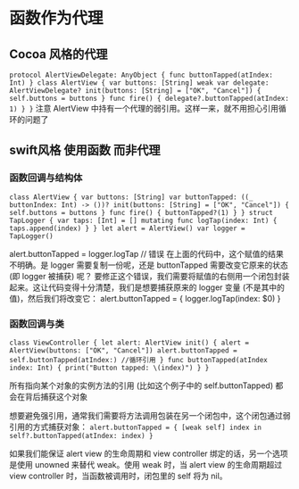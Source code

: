 # 函数作为代理

## Cocoa 风格的代理

`
protocol AlertViewDelegate: AnyObject {
	func buttonTapped(atIndex: Int)
}
class AlertView {
	var buttons: [String]
	weak var delegate: AlertViewDelegate?
	init(buttons: [String] = ["OK", "Cancel"]) {
		self.buttons = buttons
	}
	func fire() {
	delegate?.buttonTapped(atIndex: 1)
	}
}
`
注意 AlertView 中持有一个代理的弱引用。这样一来，就不用担心引用循环的问题了


## swift风格 使用函数 而非代理

### 函数回调与结构体
`
class AlertView {
	var buttons: [String]
	var buttonTapped: ((_ buttonIndex: Int) -> ())?
	init(buttons: [String] = ["OK", "Cancel"]) {
	self.buttons = buttons
	}
	func fire() {
	buttonTapped?(1)
	}
}
struct TapLogger {
	var taps: [Int] = []
	mutating func logTap(index: Int) {
		taps.append(index)
	}
}
let alert = AlertView()
var logger = TapLogger()
`

alert.buttonTapped = logger.logTap // 错误
在上面的代码中，这个赋值的结果不明确。是 logger 需要复制一份呢，还是 buttonTapped 需要改变它原来的状态 (即 logger 被捕获) 呢？
要修正这个错误，我们需要将赋值的右侧用一个闭包封装起来。这让代码变得十分清楚，我们是想要捕获原来的 logger 变量 (不是其中的值)，然后我们将改变它：
alert.buttonTapped = { logger.logTap(index: $0) }



### 函数回调与类
`
class ViewController {
let alert: AlertView
    init() {
        alert = AlertView(buttons: ["OK", "Cancel"])
        alert.buttonTapped = self.buttonTapped(atIndex:) //循环引用
    }
    func buttonTapped(atIndex index: Int) {
        print("Button tapped: \(index)")
    }
}
`

所有指向某个对象的实例方法的引用 (比如这个例子中的 self.buttonTapped) 都会在背后捕获这个对象

想要避免强引用，通常我们需要将方法调用包装在另一个闭包中，这个闭包通过弱引用的方式捕获对象：
`
alert.buttonTapped = { [weak self] index in
	self?.buttonTapped(atIndex: index)
}
`

如果我们能保证 alert view 的生命周期和 view controller 绑定的话，另一个选项是使用 unowned 来替代 weak。使用 weak 时，当 alert view 的生命周期超过 view controller 时，当函数被调用时，闭包里的 self 将为 nil。





